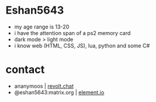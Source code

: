 # Eshan5643
- my age range is 13-20
- i have the attention span of a ps2 memory card
- dark mode > light mode
- i know web (HTML, CSS, JS), lua, python and some C#

# contact
- ananymoos | [revolt.chat](https://revolt.chat)
- @eshan5643:matrix.org | [element.io](https://element.io)
